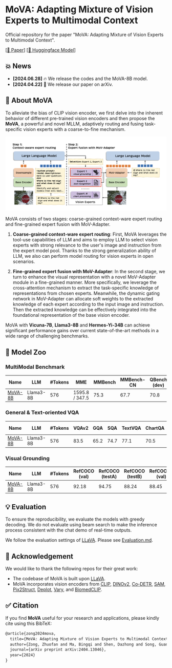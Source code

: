 # MoVA: Adapting Mixture of Vision Experts to Multimodal Context

Official repository for the paper "MoVA: Adapting Mixture of Vision Experts to Multimodal Context".

[[📖 Paper](https://huggingface.co/papers/2404.13046)] [[🤗 Huggingface Model](https://huggingface.co/zongzhuofan/llama3-mova-8b)]

## 💥 News

- **[2024.06.28]** 🔥 We release the codes and the MoVA-8B model.
- **[2024.04.22]** 🚀 We release our paper on arXiv.


## 👀 About MoVA

To alleviate the bias of CLIP vision encoder, we first delve into the inherent behavior of different pre-trained vision encoders and then propose the **MoVA**, a powerful and novel MLLM, adaptively routing and fusing task-specific vision experts with a coarse-to-fine mechanism.

![demo](figures/framework.png)

MoVA consists of two stages: coarse-grained context-ware expert routing and fine-grained expert fusion with MoV-Adapter.
1. **Coarse-grained context-ware expert routing**: 
First, MoVA leverages the tool-use capabilities of LLM and aims to employ LLM to select vision experts with strong relevance to the user's image and instruction from the expert model pool. Thanks to the strong generalization ability of LLM, we also can perform model routing for vision experts in open scenarios.

2. **Fine-grained expert fusion with MoV-Adapter**: 
In the second stage, we turn to enhance the visual representation with a novel MoV-Adapter module in a fine-grained manner.
More specifically, we leverage the cross-attention mechanism to extract the task-specific knowledge of representations from chosen experts.
Meanwhile, the dynamic gating network in MoV-Adapter can allocate soft weights to the extracted knowledge of each expert according to the input image and instruction.
Then the extracted knowledge can be effectively integrated into the foundational representation of the base vision encoder.

MoVA with **Vicuna-7B**, **Llama3-8B** and **Hermes-Yi-34B** can achieve significant performance gains over current state-of-the-art methods in a wide range of challenging benchmarks.

## 🤖 Model Zoo

### MultiModal Benchmark

| Name | LLM | \#Tokens | MME | MMBench | MMBench-CN | QBench<br>(dev) | MathVista | MathVerse | POPE |
|---|---|---|---|---|---|---|---|---|---|
| [MoVA-8B](https://huggingface.co/zongzhuofan/llama3-mova-8b) | Llama3-8B | 576 | 1595.8 / 347.5 | 75.3 | 67.7 | 70.8 | 37.7 | 21.4 | 89.3 |

### General & Text-oriented VQA

| Name | LLM | \#Tokens | VQAv2 | GQA | SQA | TextVQA | ChartQA | DocVQA<br>(val) | DocVQA<br>(test) | AI2D |
|---|---|---|---|---|---|---|---|---|---|---|
| [MoVA-8B](https://huggingface.co/zongzhuofan/llama3-mova-8b) | Llama3-8B | 576 | 83.5 | 65.2 | 74.7 | 77.1 | 70.5 | 83.8 | 83.4 | 77.0 |

### Visual Grounding

 Name | LLM | \#Tokens | RefCOCO<br>(val) | RefCOCO<br>(testA) | RefCOCO<br>(testB) | RefCOCO+<br>(val) | RefCOCO+<br>(testA) | RefCOCO+<br>(testB) | RefCOCO&#8209;g<br>(val) | RefCOCO&#8209;g<br>(test) |
|---|---|---|---|---|---|---|---|---|---|---|
| [MoVA-8B](https://huggingface.co/zongzhuofan/llama3-mova-8b) | Llama3-8B | 576 | 92.18 | 94.75 | 88.24 | 88.45 | 92.21 | 82.82 | 90.05 | 90.23 |

## 💡 Evaluation

To ensure the reproducibility, we evaluate the models with greedy decoding. We do not evaluate using beam search to make the inference process consistent with the chat demo of real-time outputs.

We follow the evaluation settings of [LLaVA](https://github.com/haotian-liu/LLaVA). Please see [Evaluation.md](https://github.com/TempleX98/MoVA/blob/main/docs/Evaluation.md).

## 🧠 Acknowledgement

We would like to thank the following repos for their great work:

- The codebase of MoVA is built upon [LLaVA](https://github.com/haotian-liu/LLaVA).
- MoVA incorporates vision encoders from [CLIP](https://github.com/openai/CLIP), [DINOv2](https://github.com/facebookresearch/dinov2), [Co-DETR](https://github.com/Sense-X/Co-DETR), [SAM](https://github.com/facebookresearch/segment-anything), [Pix2Struct](https://github.com/google-research/pix2struct), [Deplot](https://huggingface.co/google/deplot), [Vary](https://github.com/Ucas-HaoranWei/Vary/tree/main), and [BiomedCLIP](https://huggingface.co/microsoft/BiomedCLIP-PubMedBERT_256-vit_base_patch16_224).

## ✅ Citation

If you find **MoVA** useful for your research and applications, please kindly cite using this BibTeX:

```latex
@article{zong2024mova,
  title={MoVA: Adapting Mixture of Vision Experts to Multimodal Context},
  author={Zong, Zhuofan and Ma, Bingqi and Shen, Dazhong and Song, Guanglu and Shao, Hao and Jiang, Dongzhi and Li, Hongsheng and Liu, Yu},
  journal={arXiv preprint arXiv:2404.13046},
  year={2024}
}
```